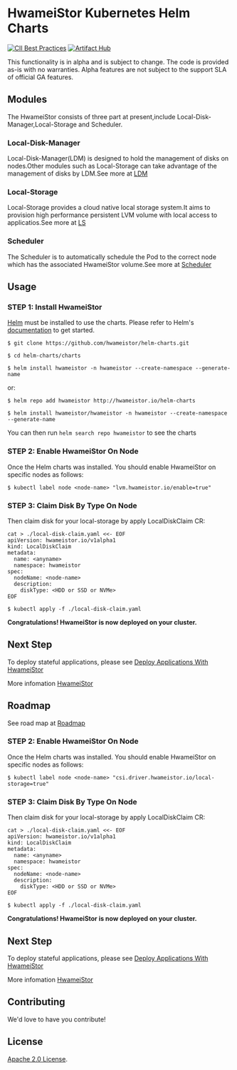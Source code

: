 # HwameiStor Kubernetes Helm Charts

[![CII Best Practices](https://bestpractices.coreinfrastructure.org/projects/5685/badge)](https://bestpractices.coreinfrastructure.org/projects/5685) [![Artifact Hub](https://img.shields.io/endpoint?url=https://artifacthub.io/badge/repository/hwameistor)](https://artifacthub.io/packages/search?repo=hwameistor)


This functionality is in alpha and is subject to change. The code is provided as-is with no warranties. Alpha features are not subject to the support SLA of official GA features.

## Modules

The HwameiStor consists of three part at present,include Local-Disk-Manager,Local-Storage and Scheduler.

### Local-Disk-Manager

Local-Disk-Manager(LDM) is designed to hold the management of disks on nodes.Other modules such as Local-Storage can take advantage of the management of disks by LDM.See more at [LDM](https://github.com/hwameistor/local-disk-manager/blob/main/README.md#local-disk-manager-ldm)

### Local-Storage

Local-Storage provides a cloud native local storage system.It aims to provision high performance persistent LVM volume with local access to applicatios.See more at [LS](https://github.com/hwameistor/local-storage#local-storage-module)

### Scheduler

The Scheduler is to automatically schedule the Pod to the correct node which has the associated HwameiStor volume.See more at [Scheduler](https://github.com/hwameistor/scheduler#hwameistor-scheduler)

## Usage

### STEP 1: Install HwameiStor

[Helm](https://helm.sh) must be installed to use the charts.
Please refer to Helm's [documentation](https://helm.sh/docs/) to get started.

```console
$ git clone https://github.com/hwameistor/helm-charts.git
```

```console
$ cd helm-charts/charts
```

```console
$ helm install hwameistor -n hwameistor --create-namespace --generate-name
```

or:
```console
$ helm repo add hwameistor http://hwameistor.io/helm-charts
```

```console
$ helm install hwameistor/hwameistor -n hwameistor --create-namespace --generate-name
```

You can then run `helm search repo hwameistor` to see the charts

### STEP 2: Enable HwameiStor On Node

Once the Helm charts was installed. You should enable HwameiStor on specific nodes as follows:

```console
$ kubectl label node <node-name> "lvm.hwameistor.io/enable=true"
```

### STEP 3: Claim Disk By Type On Node

Then claim disk for your local-storage by apply LocalDiskClaim CR:

```console
cat > ./local-disk-claim.yaml <<- EOF
apiVersion: hwameistor.io/v1alpha1
kind: LocalDiskClaim
metadata:
  name: <anyname>
  namespace: hwameistor
spec:
  nodeName: <node-name>
  description:
    diskType: <HDD or SSD or NVMe>
EOF
```

```console
$ kubectl apply -f ./local-disk-claim.yaml
```

**Congratulations! HwameiStor is now deployed on your cluster.**

## Next Step

To deploy stateful applications, please see [Deploy Applications With HwameiStor](https://github.com/hwameistor/local-storage/blob/main/doc/installation.md#step-3-create-storageclass)

More infomation [HwameiStor](https://hwameistor.io)

## Roadmap
See road map at [Roadmap](https://github.com/hwameistor/helm-charts/blob/main/doc/roadmap.md)

### STEP 2: Enable HwameiStor On Node

Once the Helm charts was installed. You should enable HwameiStor on specific nodes as follows:

```console
$ kubectl label node <node-name> "csi.driver.hwameistor.io/local-storage=true"
```

### STEP 3: Claim Disk By Type On Node

Then claim disk for your local-storage by apply LocalDiskClaim CR:

```console
cat > ./local-disk-claim.yaml <<- EOF
apiVersion: hwameistor.io/v1alpha1
kind: LocalDiskClaim
metadata:
  name: <anyname>
  namespace: hwameistor
spec:
  nodeName: <node-name>
  description:
    diskType: <HDD or SSD or NVMe>
EOF
```

```console
$ kubectl apply -f ./local-disk-claim.yaml
```

**Congratulations! HwameiStor is now deployed on your cluster.**

## Next Step

To deploy stateful applications, please see [Deploy Applications With HwameiStor](https://github.com/hwameistor/local-storage#step-3-create-storageclass)

More infomation [HwameiStor](https://hwameistor.io)

## Contributing

We'd love to have you contribute!

## License

<!-- Keep full URL links to repo files because this README syncs from main to gh-pages.  -->
[Apache 2.0 License](https://github.com/hwameistor/helm-charts/blob/helm/LICENSE).

